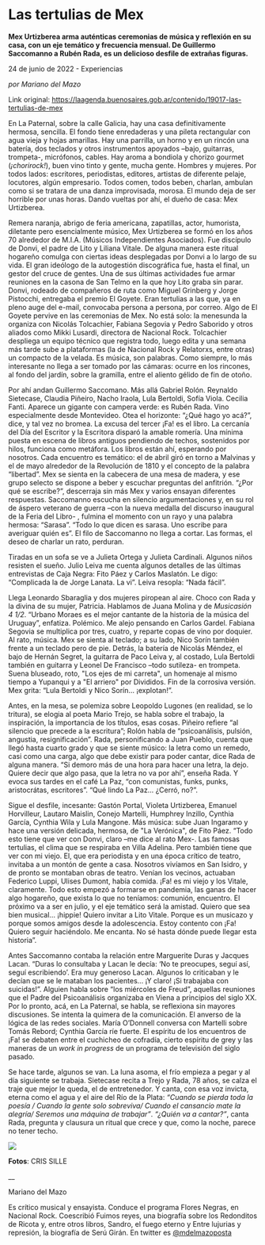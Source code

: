 # Las tertulias de Mex

**Mex Urtizberea arma auténticas ceremonias de música y reflexión en su casa, con un eje temático y frecuencia mensual. De Guillermo Saccomanno a Rubén Rada, es un delicioso desfile de extrañas figuras.**

24 de junio de 2022 - Experiencias

_por Mariano del Mazo_

Link original: https://laagenda.buenosaires.gob.ar/contenido/19017-las-tertulias-de-mex



En La Paternal, sobre la calle Galicia, hay una casa definitivamente hermosa, sencilla. El fondo tiene enredaderas y una pileta rectangular con agua vieja y hojas amarillas. Hay una parrilla, un horno y en un rincón una batería, dos teclados y otros instrumentos apoyados –bajo, guitarras, trompeta-, micrófonos, cables. Hay aroma a bondiola y chorizo gourmet (*¡chorirock!*), buen vino tinto y gente, mucha gente. Hombres y mujeres. Por todos lados: escritores, periodistas, editores, artistas de diferente pelaje, locutores, algún empresario. Todos comen, todos beben, charlan, ambulan como si se tratara de una danza improvisada, morosa. El mundo deja de ser horrible por unas horas. Dando vueltas por ahí, el dueño de casa: Mex Urtizberea.




Remera naranja, abrigo de feria americana, zapatillas, actor, humorista, diletante pero esencialmente músico, Mex Urtizberea se formó en los años 70 alrededor de M.I.A. (Músicos Independientes Asociados). Fue discípulo de Donvi, el padre de Lito y Liliana Vitale. De alguna manera este ritual hogareño comulga con ciertas ideas desplegadas por Donvi a lo largo de su vida. El gran ideólogo de la autogestión discográfica fue, hasta el final, un gestor del cruce de gentes. Una de sus últimas actividades fue armar reuniones en la casona de San Telmo en la que hoy Lito graba sin parar. Donvi, rodeado de compañeros de ruta como Miguel Grinberg y Jorge Pistocchi, entregaba el premio El Goyete. Eran tertulias a las que, ya en pleno auge del e-mail, convocaba persona a persona, por correo. Algo de El Goyete pervive en las ceremonias de Mex. No está solo: la menesunda la organiza con Nicolás Tolcachier, Fabiana Segovia y Pedro Saborido y otros aliados como Mikki Lusardi, directora de Nacional Rock. Tolcachier despliega un equipo técnico que registra todo, luego edita y una semana más tarde sube a plataformas (la de Nacional Rock y Relatorxs, entre otras) un compacto de la velada. Es música, son palabras. Como siempre, lo más interesante no llega a ser tomado por las cámaras: ocurre en los rincones, al fondo del jardín, sobre la gramilla, entre el aliento gélido de fin de otoño.




Por ahí andan Guillermo Saccomano. Más allá Gabriel Rolón. Reynaldo Sietecase, Claudia Piñeiro, Nacho Iraola, Lula Bertoldi, Sofía Viola. Cecilia Fanti. Aparece un gigante con campera verde: es Rubén Rada. Vino especialmente desde Montevideo. Otea el horizonte: “¿Qué hago yo acá?”, dice, y tal vez no bromea. La excusa del tercer ¡Fa! es el libro. La cercanía del Día del Escritor y la Escritora disparó la amable romería. Una mínima puesta en escena de libros antiguos pendiendo de techos, sostenidos por hilos, funciona como metáfora. Los libros están ahí, esperando por nosotros. Cada encuentro es temático: el de abril giró en torno a Malvinas y el de mayo alrededor de la Revolución de 1810 y el concepto de la palabra “libertad”. Mex se sienta en la cabecera de una mesa de madera, y ese grupo selecto se dispone a beber y escuchar preguntas del anfitrión. “¿Por qué se escribe?”, descerraja sin más Mex y varios ensayan diferentes respuestas. Saccomanno escucha en silencio argumentaciones y, en su rol de áspero veterano de guerra –con la nueva medalla del discurso inaugural de la Feria del Libro- , fulmina el momento con un rayo y una palabra hermosa: “Sarasa”. “Todo lo que dicen es sarasa. Uno escribe para averiguar quién es”. El filo de Saccomanno no llega a cortar. Las formas, el deseo de charlar un rato, perduran.




Tiradas en un sofa se ve a Julieta Ortega y Julieta Cardinali. Algunos niños resisten el sueño. Julio Leiva me cuenta algunos detalles de las últimas entrevistas de Caja Negra: Fito Páez y Carlos Maslatón. Le digo: “Complicada la de Jorge Lanata. La vi”. Leiva resopla: “Nada fácil”.




Llega Leonardo Sbaraglia y dos mujeres piropean al aire. Choco con Rada y la divina de su mujer, Patricia. Hablamos de Juana Molina y de *Musicasión 4 1/2*. “Urbano Moraes es el mejor cantante de la historia de la música del Uruguay”, enfatiza. Polémico. Me alejo pensando en Carlos Gardel. Fabiana Segovia se multiplica por tres, cuatro, y reparte copas de vino por doquier. Al rato, música. Mex se sienta al teclado; a su lado, Nico Sorín también frente a un teclado pero de pie. Detrás, la batería de Nicolás Méndez, el bajo de Hernán Segret, la guitarra de Paco Leiva y, al costado, Lula Bertoldi también en guitarra y Leonel De Francisco –todo sutileza- en trompeta. Suena bluseado, roto, "Los ejes de mi carreta", un homenaje al mismo tiempo a Yupanqui y a "El arriero" por Divididos. Fin de la corrosiva versión. Mex grita: “Lula Bertoldi y Nico Sorín… ¡explotan!”.




Antes, en la mesa, se polemiza sobre Leopoldo Lugones (en realidad, se lo tritura), se elogia al poeta Mario Trejo, se habla sobre el trabajo, la inspiración, la importancia de los títulos, esas cosas. Piñeiro refiere “al silencio que precede a la escritura”; Rolón habla de “psicoanálisis, pulsión, angustia, resignificación”. Rada, personificando a Juan Pueblo, cuenta que llegó hasta cuarto grado y que se siente músico: la letra como un remedo, casi como una carga, algo que debe existir para poder cantar, dice Rada de alguna manera. “Si demoro más de una hora para hacer una letra, la dejo. Quiere decir que algo pasa, que la letra no va por ahí”, enseña Rada. Y evoca sus tardes en el café La Paz, “con comunistas, funks, punks, aristocrátas, escritores”. “Qué lindo La Paz… ¿Cerró, no?”.




Sigue el desfile, incesante: Gastón Portal, Violeta Urtizberea, Emanuel Horvilleur, Lautaro Maislin, Conejo Martelli, Humphrey Inzillo, Cynthia García, Cynthia Wila y Lula Mangone. Más música: sube Juan Ingaramo y hace una versión delicada, hermosa, de "La Verónica", de Fito Páez. “Todo esto tiene que ver con Donvi, claro –me dice al rato Mex-. Las famosas tertulias, el clima que se respiraba en Villa Adelina. Pero también tiene que ver con mi viejo. El, que era periodista y en una época crítico de teatro, invitaba a un montón de gente a casa. Nosotros vivíamos en San Isidro, y de pronto se montaban obras de teatro. Venían los vecinos, actuaban Federico Luppi, Ulises Dumont, había comida. ¡Fa! es mi viejo y los Vitale, claramente. Todo esto empezó a formarse en pandemia, las ganas de hacer algo hogareño, que exista lo que no teníamos: comunión, encuentro. El próximo va a ser en julio, y el eje temático será la amistad. Quiero que sea bien musical… ¡hippie! Quiero invitar a Lito Vitale. Porque es un musicazo y porque somos amigos desde la adolescencia. Estoy contento con ¡Fa! Quiero seguir haciéndolo. Me encanta. No sé hasta dónde puede llegar esta historia”.




Antes Saccomanno contaba la relación entre Marguerite Duras y Jacques Lacan. “Duras lo consultaba y Lacan le decía: ‘No te preocupes, seguí así, seguí escribiendo’. Era muy generoso Lacan. Algunos lo criticaban y le decían que se le mataban los pacientes… ¡Y claro! ¡Si trabajaba con suicidas!”. Alguien habla sobre “los miércoles de Freud”, aquellas reuniones que el Padre del Psicoanálisis organizaba en Viena a principios del siglo XX. Por lo pronto, acá, en La Paternal, se habla, se reflexiona sin mayores discusiones. Se intenta la quimera de la comunicación. El anverso de la lógica de las redes sociales. María O’Donnell conversa con Martelli sobre Tomás Rebord; Cynthia García ríe fuerte. El espíritu de los encuentros de ¡Fa! se debaten entre el cuchicheo de cofradía, cierto espíritu de grey y las maneras de un *work in progress* de un programa de televisión del siglo pasado.




Se hace tarde, algunos se van. La luna asoma, el frío empieza a pegar y al día siguiente se trabaja. Sietecase recita a Trejo y Rada, 78 años, se calza el traje que mejor le queda, el de entretenedor. Y canta, con esa voz invicta, eterna como el agua y el aire del Río de la Plata: *“Cuando se pierda toda la poesía / Cuando la gente solo sobreviva/ Cuando el cansancio mate la alegría/ Seremos una máquina de trabajar”*. *“¿Quién va a cantar?”*, canta Rada, pregunta y clausura un ritual que crece y que, como la noche, parece no tener techo.




[![](https://img.youtube.com/vi/G2bBnUjRzUI/0.jpg)](https://www.youtube.com/watch?v=G2bBnUjRzUI)




**Fotos**: CRIS SILLE




\_\_




Mariano del Mazo




Es crítico musical y ensayista. Conduce el programa Flores Negras, en Nacional Rock. Coescribió Fuimos reyes, una biografía sobre los Redonditos de Ricota y, entre otros libros, Sandro, el fuego eterno y Entre lujurias y represión, la biografía de Serú Girán. En twitter es [@mdelmazoposta](https://twitter.com/mdelmazoposta)



